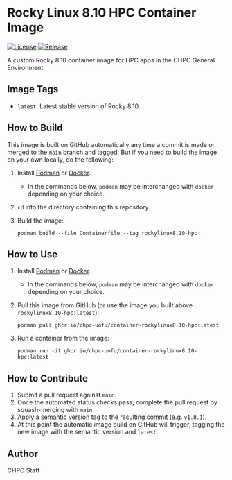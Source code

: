# Rocky Linux 8.10 HPC Container Image

[![License](https://img.shields.io/badge/License-BSD_3--Clause-blue.svg)](https://opensource.org/licenses/BSD-3-Clause)
[![Release](https://github.com/CHPC-UofU/container-rockylinux8.10-hpc/actions/workflows/release.yml/badge.svg)](https://github.com/CHPC-UofU/container-rockylinux8.10-hpc/actions/workflows/release.yml)

A custom Rocky 8.10 container image for HPC apps in the CHPC General Environment.

## Image Tags

* `latest`: Latest stable version of Rocky 8.10.

## How to Build

This image is built on GitHub automatically any time a commit is made or merged to the `main` branch and tagged. But if you need to build the image on your own locally, do the following:

1. Install [Podman](https://podman.io/getting-started/installation) or [Docker](https://docs.docker.com/get-docker/).
    * In the commands below, `podman` may be interchanged with `docker` depending on your choice.
2. `cd` into the directory containing this repository.
3. Build the image:

   ```shell
   podman build --file Containerfile --tag rockylinux8.10-hpc .   
   ```

## How to Use

1. Install [Podman](https://podman.io/getting-started/installation) or [Docker](https://docs.docker.com/get-docker/).
    * In the commands below, `podman` may be interchanged with `docker` depending on your choice.
1. Pull this image from GitHub (or use the image you built above `rockylinux8.10-hpc:latest`):

   ```shell
   podman pull ghcr.io/chpc-uofu/container-rockylinux8.10-hpc:latest
   ```
1. Run a container from the image:

   ```shell
   podman run -it ghcr.io/chpc-uofu/container-rockylinux8.10-hpc:latest
   ```

## How to Contribute

1. Submit a pull request against `main`.
1. Once the automated status checks pass, complete the pull request by squash-merging with `main`.
1. Apply a [semantic version](https://semver.org/) tag to the resulting commit (e.g. `v1.0.1`).
1. At this point the automatic image build on GitHub will trigger, tagging the new image with the semantic version and `latest`.

## Author

CHPC Staff
